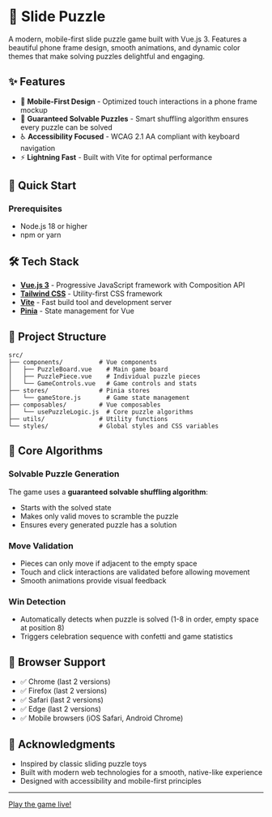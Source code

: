 # 🧩 Slide Puzzle

A modern, mobile-first slide puzzle game built with Vue.js 3. Features a beautiful phone frame design, smooth animations, and dynamic color themes that make solving puzzles delightful and engaging.

## ✨ Features

- 📱 **Mobile-First Design** - Optimized touch interactions in a phone frame mockup
- 🎯 **Guaranteed Solvable Puzzles** - Smart shuffling algorithm ensures every puzzle can be solved
- ♿ **Accessibility Focused** - WCAG 2.1 AA compliant with keyboard navigation
- ⚡ **Lightning Fast** - Built with Vite for optimal performance

## 🚀 Quick Start

### Prerequisites
- Node.js 18 or higher
- npm or yarn

## 🛠️ Tech Stack

- **[Vue.js 3](https://vuejs.org/)** - Progressive JavaScript framework with Composition API
- **[Tailwind CSS](https://tailwindcss.com/)** - Utility-first CSS framework
- **[Vite](https://vitejs.dev/)** - Fast build tool and development server
- **[Pinia](https://pinia.vuejs.org/)** - State management for Vue

## 📁 Project Structure

```
src/
├── components/          # Vue components
│   ├── PuzzleBoard.vue    # Main game board
│   ├── PuzzlePiece.vue    # Individual puzzle pieces
│   └── GameControls.vue   # Game controls and stats
├── stores/              # Pinia stores
│   └── gameStore.js       # Game state management
├── composables/         # Vue composables
│   └── usePuzzleLogic.js  # Core puzzle algorithms
├── utils/               # Utility functions
└── styles/              # Global styles and CSS variables
```

## 🎯 Core Algorithms

### Solvable Puzzle Generation
The game uses a **guaranteed solvable shuffling algorithm**:
- Starts with the solved state
- Makes only valid moves to scramble the puzzle
- Ensures every generated puzzle has a solution

### Move Validation
- Pieces can only move if adjacent to the empty space
- Touch and click interactions are validated before allowing movement
- Smooth animations provide visual feedback

### Win Detection
- Automatically detects when puzzle is solved (1-8 in order, empty space at position 8)
- Triggers celebration sequence with confetti and game statistics

## 📱 Browser Support

- ✅ Chrome (last 2 versions)
- ✅ Firefox (last 2 versions)  
- ✅ Safari (last 2 versions)
- ✅ Edge (last 2 versions)
- ✅ Mobile browsers (iOS Safari, Android Chrome)

## 🌟 Acknowledgments

- Inspired by classic sliding puzzle toys
- Built with modern web technologies for a smooth, native-like experience
- Designed with accessibility and mobile-first principles

---

[Play the game live!](https://nvco.github.io/slide-puzzle-web) 